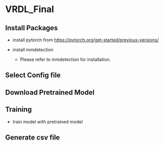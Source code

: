# VRDL_Final

## Install Packages

* install pytorch from https://pytorch.org/get-started/previous-versions/

* install mmdetection
  * Please refer to mmdetection for installation.

## Select Config file

## Download Pretrained Model

## Training
* train model with pretrained model

## Generate csv file
